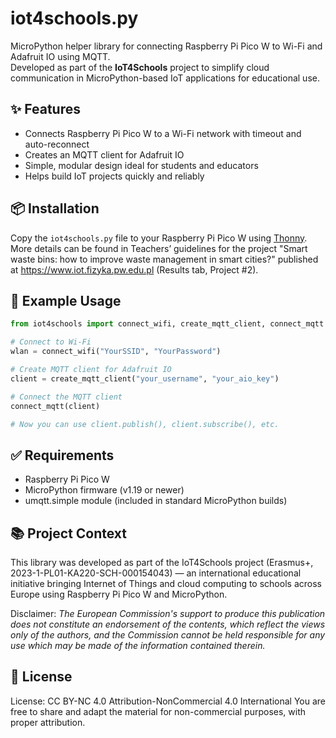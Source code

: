 # iot4schools.py

MicroPython helper library for connecting Raspberry Pi Pico W to Wi-Fi and Adafruit IO using MQTT.  
Developed as part of the **IoT4Schools** project to simplify cloud communication in MicroPython-based IoT applications for educational use.

## ✨ Features

- Connects Raspberry Pi Pico W to a Wi-Fi network with timeout and auto-reconnect
- Creates an MQTT client for Adafruit IO
- Simple, modular design ideal for students and educators
- Helps build IoT projects quickly and reliably

## 📦 Installation

Copy the `iot4schools.py` file to your Raspberry Pi Pico W using [Thonny](https://thonny.org/). More details can be found in Teachers’ guidelines for the project "Smart waste bins: how to improve waste management in smart cities?" published at https://www.iot.fizyka.pw.edu.pl (Results tab, Project #2).

## 🚀 Example Usage

```python
from iot4schools import connect_wifi, create_mqtt_client, connect_mqtt

# Connect to Wi-Fi
wlan = connect_wifi("YourSSID", "YourPassword")

# Create MQTT client for Adafruit IO
client = create_mqtt_client("your_username", "your_aio_key")

# Connect the MQTT client
connect_mqtt(client)

# Now you can use client.publish(), client.subscribe(), etc.
```

## ✅ Requirements

- Raspberry Pi Pico W
- MicroPython firmware (v1.19 or newer)
- umqtt.simple module (included in standard MicroPython builds)

## 📚 Project Context

This library was developed as part of the IoT4Schools project (Erasmus+, 2023-1-PL01-KA220-SCH-000154043) — an international educational initiative bringing Internet of Things and cloud computing to schools across Europe using Raspberry Pi Pico W and MicroPython.

Disclaimer:
*The European Commission's support to produce this publication does not constitute an endorsement of the contents, which reflect the views only of the authors, and the Commission cannot be held responsible for any use which may be made of the information contained therein.*

## 📝 License

License: CC BY-NC 4.0
Attribution-NonCommercial 4.0 International
You are free to share and adapt the material for non-commercial purposes, with proper attribution.


